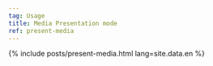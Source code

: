 ```yaml
---
tag: Usage
title: Media Presentation mode
ref: present-media
---
```


{% include posts/present-media.html lang=site.data.en %}
